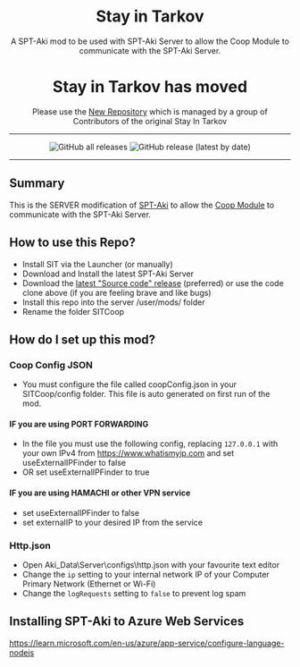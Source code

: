 <div align=center style="text-align: center;">
<h1> Stay in Tarkov </h1>
A SPT-Aki mod to be used with SPT-Aki Server to allow the Coop Module to communicate with the SPT-Aki Server.
</div>

<div align=center style="text-align: center;">
<h1> Stay in Tarkov has moved </h1>
Please use the <a href="https://github.com/stayintarkov/SIT.Aki-Server-Mod">New Repository</a> which is managed by a group of Contributors of the original Stay In Tarkov
</div>

---

<div align=center>

![GitHub all releases](https://img.shields.io/github/downloads/paulov-t/SIT.Aki-Server-Mod/total) ![GitHub release (latest by date)](https://img.shields.io/github/downloads/paulov-t/SIT.Aki-Server-Mod/latest/total)

</div>

---

## Summary

This is the SERVER modification of [SPT-Aki](https://www.sp-tarkov.com/) to allow the [Coop Module](https://github.com/paulov-t/SIT.Core) to communicate with the SPT-Aki Server.

## How to use this Repo?

* Install SIT via the Launcher (or manually)
* Download and Install the latest SPT-Aki Server
* Download the [latest "Source code" release](https://github.com/paulov-t/SIT.Aki-Server-Mod/releases) (preferred) or use the code clone above (if you are feeling brave and like bugs)
* Install this repo into the server /user/mods/ folder
* Rename the folder SITCoop

## How do I set up this mod?

### Coop Config JSON
* You must configure the file called coopConfig.json in your SITCoop/config folder. This file is auto generated on first run of the mod.

#### IF you are using PORT FORWARDING
* In the file you must use the following config, replacing `127.0.0.1` with your own IPv4 from https://www.whatismyip.com and set useExternalIPFinder to false 
* OR set useExternalIPFinder to true

#### IF you are using HAMACHI or other VPN service
* set useExternalIPFinder to false
* set externalIP to your desired IP from the service

### Http.json

* Open Aki_Data\Server\configs\http.json with your favourite text editor
* Change the `ip` setting to your internal network IP of your Computer Primary Network (Ethernet or Wi-Fi)
* Change the `logRequests` setting to `false` to prevent log spam


## Installing SPT-Aki to Azure Web Services
https://learn.microsoft.com/en-us/azure/app-service/configure-language-nodejs
